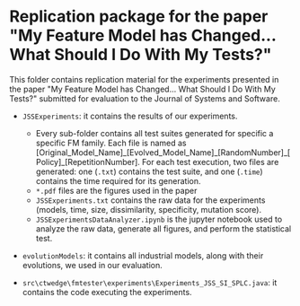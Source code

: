 # Replication package for the paper "My Feature Model has Changed... What Should I Do With My Tests?"

This folder contains replication material for the experiments presented in the paper "My Feature Model has Changed... What Should I Do With My Tests?" submitted for evaluation to the Journal of Systems and Software.

* `JSSExperiments`: it contains the results of our experiments.
  * Every sub-folder contains all test suites generated for specific a specific FM family. Each file is named as \[Original_Model_Name\]\_\[Evolved_Model_Name\]\_\[RandomNumber\]\_\[Policy\]\_\[RepetitionNumber\]. For each test execution, two files are generated: one (`.txt`) contains the test suite, and one (`.time`) contains the time required for its generation.
  * `*.pdf` files are the figures used in the paper
  * `JSSExperiments.txt` contains the raw data for the experiments (models, time, size, dissimilarity, specificity, mutation score).
  * `JSSExperimentsDataAnalyzer.ipynb` is the jupyter notebook used to analyze the raw data, generate all figures, and perform the statistical test.

* `evolutionModels`: it contains all industrial models, along with their evolutions, we used in our evaluation.

* `src\ctwedge\fmtester\experiments\Experiments_JSS_SI_SPLC.java`: it contains the code executing the experiments.
